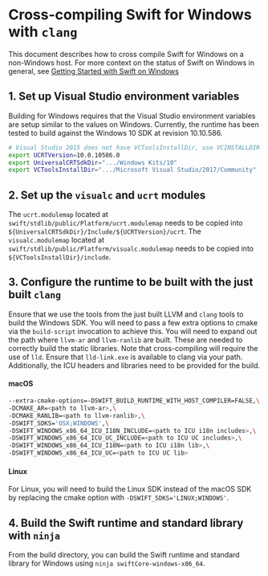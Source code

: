 # Cross-compiling Swift for Windows with `clang`

This document describes how to cross compile Swift for Windows on a non-Windows
host. For more context on the status of Swift on Windows in general, see
[Getting Started with Swift on Windows](./Windows.md)

## 1. Set up Visual Studio environment variables
Building for Windows requires that the Visual Studio environment variables are
setup similar to the values on Windows. Currently, the runtime has been tested
to build against the Windows 10 SDK at revision 10.10.586.

```bash
# Visual Studio 2015 does not have VCToolsInstallDir, use VCINSTALLDIR's value
export UCRTVersion=10.0.10586.0
export UniversalCRTSdkDir=".../Windows Kits/10"
export VCToolsInstallDir=".../Microsoft Visual Studio/2017/Community"
```

## 2. Set up the `visualc` and `ucrt` modules
The `ucrt.modulemap` located at
`swift/stdlib/public/Platform/ucrt.modulemap` needs to be copied into
`${UniversalCRTSdkDir}/Include/${UCRTVersion}/ucrt`. The `visualc.modulemap`
located at `swift/stdlib/public/Platform/visualc.modulemap` needs to be copied
into `${VCToolsInstallDir}/include`.

## 3. Configure the runtime to be built with the just built `clang`
Ensure that we use the tools from the just built LLVM and `clang` tools to 
build the Windows SDK. You will need to pass a few extra options to cmake via
the `build-script` invocation to achieve this. You will need to expand out the
path where `llvm-ar` and `llvm-ranlib` are built. These are needed to correctly
build the static libraries. Note that cross-compiling will require the use of
`lld`. Ensure that `lld-link.exe` is available to clang via your path.
Additionally, the ICU headers and libraries need to be provided for the build.

#### macOS

```bash
--extra-cmake-options=-DSWIFT_BUILD_RUNTIME_WITH_HOST_COMPILER=FALSE,\
-DCMAKE_AR=<path to llvm-ar>,\
-DCMAKE_RANLIB=<path to llvm-ranlib>,\
-DSWIFT_SDKS='OSX;WINDOWS',\
-DSWIFT_WINDOWS_x86_64_ICU_I18N_INCLUDE=<path to ICU i18n includes>,\
-DSWIFT_WINDOWS_x86_64_ICU_UC_INCLUDE=<path to ICU UC includes>,\
-DSWIFT_WINDOWS_x86_64_ICU_I18N=<path to ICU i18n lib>,\
-DSWIFT_WINDOWS_x86_64_ICU_UC=<path to ICU UC lib>
```

#### Linux

For Linux, you will need to build the Linux SDK instead of the macOS SDK by
replacing the cmake option with `-DSWIFT_SDKS='LINUX;WINDOWS'`.

## 4. Build the Swift runtime and standard library with `ninja`
From the build directory, you can build the Swift runtime and standard library
for Windows using `ninja swiftCore-windows-x86_64`.
